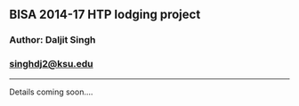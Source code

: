 ## BISA 2014-17 HTP lodging project
### Author: Daljit Singh
### singhdj2@ksu.edu
---------------------------------------------------------------------------------------------
Details coming soon....

